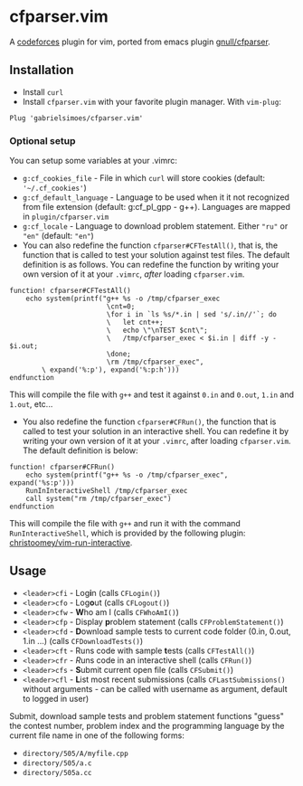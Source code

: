 # cfparser.vim
A [codeforces](http://codeforces.com) plugin for vim, ported from emacs plugin [gnull/cfparser](https://github.com/gnull/cfparser).

## Installation
- Install `curl`
- Install `cfparser.vim` with your favorite plugin manager. With `vim-plug`:

```
Plug 'gabrielsimoes/cfparser.vim'
```

### Optional setup
You can setup some variables at your .vimrc:
- `g:cf_cookies_file` - File in which `curl` will store cookies (default: `'~/.cf_cookies'`)
- `g:cf_default_language` - Language to be used when it it not recognized from file extension (default: g:cf_pl_gpp - g++). Languages are mapped in `plugin/cfparser.vim`
- `g:cf_locale` - Language to download problem statement. Either `"ru"` or `"en"` (default: `"en"`)
- You can also redefine the function `cfparser#CFTestAll()`, that is, the function that is called to test your solution against test files. The default definition is as follows. You can redefine the function by writing your own version of it at your `.vimrc`, *after* loading `cfparser.vim`.

```
function! cfparser#CFTestAll()
    echo system(printf("g++ %s -o /tmp/cfparser_exec
                        \cnt=0;
                        \for i in `ls %s/*.in | sed 's/.in//'`; do
                        \   let cnt++;
                        \   echo \"\nTEST $cnt\";
                        \   /tmp/cfparser_exec < $i.in | diff -y - $i.out;
                        \done;
                        \rm /tmp/cfparser_exec",
        \ expand('%:p'), expand('%:p:h')))
endfunction
```

This will compile the file with `g++` and test it against `0.in` and `0.out`, `1.in` and `1.out`, etc...

- You also redefine the function `cfparser#CFRun()`, the function that is called to test your solution in an interactive shell. You can redefine it by writing your own version of it at your `.vimrc`, after loading `cfparser.vim`. The default definition is below:

```
function! cfparser#CFRun()
    echo system(printf("g++ %s -o /tmp/cfparser_exec", expand('%s:p')))
    RunInInteractiveShell /tmp/cfparser_exec
    call system("rm /tmp/cfparser_exec")
endfunction
```

This will compile the file with `g++` and run it with the command `RunInteractiveShell`, which is provided by the following plugin: [christoomey/vim-run-interactive](https://github.com/christoomey/vim-run-interactive).

## Usage
- `<leader>cfi` - Log**i**n (calls `CFLogin()`)
- `<leader>cfo` - Log**o**ut (calls `CFLogout()`)
- `<leader>cfw` - **W**ho am I (calls `CFWhoAmI()`)
- `<leader>cfp` - Display **p**roblem statement (calls `CFProblemStatement()`)
- `<leader>cfd` - **D**ownload sample tests to current code folder (0.in, 0.out, 1.in ...) (calls `CFDownloadTests()`)
- `<leader>cft` - Runs code with sample **t**ests (calls `CFTestAll()`)
- `<leader>cfr` - *R*uns code in an interactive shell (calls `CFRun()`)
- `<leader>cfs` - **S**ubmit current open file (calls `CFSubmit()`)
- `<leader>cfl` - **L**ist most recent submissions (calls `CFLastSubmissions()` without arguments - can be called with username as argument, default to logged in user)

Submit, download sample tests and problem statement functions "guess" the contest number, problem index and the programming language by the current file name in one of the following forms:
- `directory/505/A/myfile.cpp`
- `directory/505/a.c`
- `directory/505a.cc`

